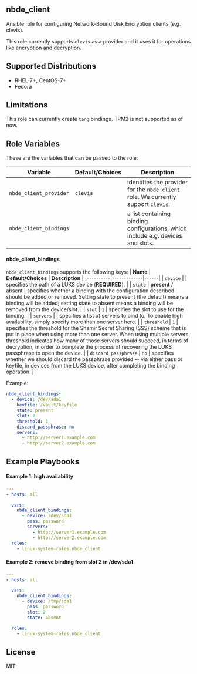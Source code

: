 nbde_client
-----------

Ansible role for configuring Network-Bound Disk Encryption clients (e.g. clevis).

This role currently supports `clevis` as a provider and it uses it for operations like encryption
and decryption.


Supported Distributions
-----------------------
* RHEL-7+, CentOS-7+
* Fedora


Limitations
-----------
This role can currently create `tang` bindings. TPM2 is not supported as of now.


Role Variables
--------------

These are the variables that can be passed to the role:


| **Variable** | **Default/Choices** | **Description** |
|----------|-------------|------|
| `nbde_client_provider` | `clevis`| identifies the provider for the `nbde_client` role. We currently support `clevis`.|
| `nbde_client_bindings` | | a list containing binding configurations, which include e.g. devices and slots. |


#### nbde_client_bindings
`nbde_client_bindings` supports the following keys:
| **Name** | **Default/Choices** | **Description** |
|----------|-------------|------|
| `device` | | specifies the path of a LUKS device (**REQUIRED**). |
| `state` | **present** / absent | specifies whether a binding with the configuration described should be added or removed. Setting state to present (the default) means a binding will be added; setting state to absent means a binding will be removed from the device/slot. |
| `slot` | `1` | specifies the slot to use for the binding. |
| `servers` | |  specifies a list of servers to bind to. To enable high availability, simply specify more than one server here. |
| `threshold` | `1` | specifies the threshold for the Shamir Secret Sharing (SSS) scheme that is put in place when using more than one server. When using multiple servers, threshold indicates how many of those servers should succeed, in terms of decryption, in order to complete the process of recovering the LUKS passphrase to open the device. |
| `discard_passphrase` | `no` | specifies whether we should discard the passphrase provided -- via either pass or keyfile, in devices from the LUKS device, after completing the binding operation. |


Example:
```yaml
nbde_client_bindings:
  - device: /dev/sda1
    keyfile: /vault/keyfile
    state: present
    slot: 2
    threshold: 1
    discard_passphrase: no
    servers:
      - http://server1.example.com
      - http://server2.example.com
```

Example Playbooks
----------------
#### Example 1: high availability

```yaml
---
- hosts: all

  vars:
    nbde_client_bindings:
      - device: /dev/sda1
        pass: password
        servers:
          - http://server1.example.com
          - http://server2.example.com
  roles:
    - linux-system-roles.nbde_client
```

#### Example 2: remove binding from slot 2 in /dev/sda1
```yaml
---
- hosts: all

  vars:
    nbde_client_bindings:
      - device: /tmp/sda1
        pass: password
        slot: 2
        state: absent

  roles:
    - linux-system-roles.nbde_client
```


License
-------

MIT
